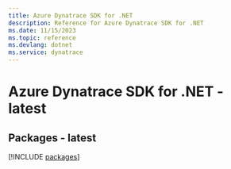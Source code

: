 ```yaml
---
title: Azure Dynatrace SDK for .NET
description: Reference for Azure Dynatrace SDK for .NET
ms.date: 11/15/2023
ms.topic: reference
ms.devlang: dotnet
ms.service: dynatrace
---
```

# Azure Dynatrace SDK for .NET - latest
## Packages - latest
[!INCLUDE [packages](dynatrace-index.md)]